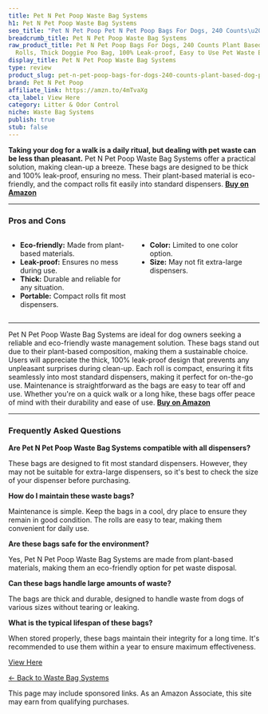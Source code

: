 ```yaml
---
title: Pet N Pet Poop Waste Bag Systems
h1: Pet N Pet Poop Waste Bag Systems
seo_title: "Pet N Pet Poop Pet N Pet Poop Bags For Dogs, 240 Counts\u2026"
breadcrumb_title: Pet N Pet Poop Waste Bag Systems
raw_product_title: Pet N Pet Poop Bags For Dogs, 240 Counts Plant Based Dog Poop Bags
  Rolls, Thick Doggie Poo Bag, 100% Leak-proof, Easy to Use Pet Waste Bag
display_title: Pet N Pet Poop Waste Bag Systems
type: review
product_slug: pet-n-pet-poop-bags-for-dogs-240-counts-plant-based-dog-poop-bags-rolls-0a6f49ee
brand: Pet N Pet Poop
affiliate_link: https://amzn.to/4mTvaXg
cta_label: View Here
category: Litter & Odor Control
niche: Waste Bag Systems
publish: true
stub: false
---
```


<div id="intro" class="full-width">
  <p><strong>Taking your dog for a walk is a daily ritual, but dealing with pet waste can be less than pleasant.</strong> Pet N Pet Poop Waste Bag Systems offer a practical solution, making clean-up a breeze. These bags are designed to be thick and 100% leak-proof, ensuring no mess. Their plant-based material is eco-friendly, and the compact rolls fit easily into standard dispensers. <a href="https://amzn.to/4mTvaXg" rel="nofollow sponsored noopener" target="_blank"><strong>Buy on Amazon</strong></a></p>
</div>

<hr />
<h3 id="pros-cons">Pros and Cons</h3>
<div class="pc-grid" style="display:grid;grid-template-columns:1fr 1fr;gap:16px;">
  <ul>
    <li><strong>Eco-friendly:</strong> Made from plant-based materials.</li>
    <li><strong>Leak-proof:</strong> Ensures no mess during use.</li>
    <li><strong>Thick:</strong> Durable and reliable for any situation.</li>
    <li><strong>Portable:</strong> Compact rolls fit most dispensers.</li>
  </ul>
  <ul>
    <li><strong>Color:</strong> Limited to one color option.</li>
    <li><strong>Size:</strong> May not fit extra-large dispensers.</li>
  </ul>
</div>
<hr />

<div class="full-width">
  <p>Pet N Pet Poop Waste Bag Systems are ideal for dog owners seeking a reliable and eco-friendly waste management solution. These bags stand out due to their plant-based composition, making them a sustainable choice. Users will appreciate the thick, 100% leak-proof design that prevents any unpleasant surprises during clean-up. Each roll is compact, ensuring it fits seamlessly into most standard dispensers, making it perfect for on-the-go use. Maintenance is straightforward as the bags are easy to tear off and use. Whether you're on a quick walk or a long hike, these bags offer peace of mind with their durability and ease of use. <a href="https://amzn.to/4mTvaXg" rel="nofollow sponsored noopener" target="_blank"><strong>Buy on Amazon</strong></a></p>
</div>

<hr />
<h3 id="faqs">Frequently Asked Questions</h3>

<p><strong>Are Pet N Pet Poop Waste Bag Systems compatible with all dispensers?</strong></p>
<p>These bags are designed to fit most standard dispensers. However, they may not be suitable for extra-large dispensers, so it's best to check the size of your dispenser before purchasing.</p>

<p><strong>How do I maintain these waste bags?</strong></p>
<p>Maintenance is simple. Keep the bags in a cool, dry place to ensure they remain in good condition. The rolls are easy to tear, making them convenient for daily use.</p>

<p><strong>Are these bags safe for the environment?</strong></p>
<p>Yes, Pet N Pet Poop Waste Bag Systems are made from plant-based materials, making them an eco-friendly option for pet waste disposal.</p>

<p><strong>Can these bags handle large amounts of waste?</strong></p>
<p>The bags are thick and durable, designed to handle waste from dogs of various sizes without tearing or leaking.</p>

<p><strong>What is the typical lifespan of these bags?</strong></p>
<p>When stored properly, these bags maintain their integrity for a long time. It's recommended to use them within a year to ensure maximum effectiveness.</p>
<p><a class="btn" href="https://amzn.to/4mTvaXg" target="_blank" rel="nofollow sponsored noopener">View Here</a></p>
<p><a href="/roundups/litter-odor-control/waste-bag-systems/">← Back to Waste Bag Systems</a></p>
<aside class="disclosure">This page may include sponsored links. As an Amazon Associate, this site may earn from qualifying purchases.</aside>
